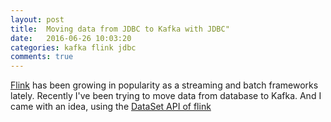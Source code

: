 ```yaml
---
layout: post
title:  Moving data from JDBC to Kafka with JDBC"
date:   2016-06-26 10:03:20
categories: kafka flink jdbc
comments: true
---
```


[Flink][flink-home] has been growing in popularity as a streaming and batch frameworks lately. Recently I've been trying to move data from database to Kafka. And I came with an idea, using the [DataSet API of flink][flink-dataset]

[flink-home]: https://flink.apache.org
[flink-dataset]: https://ci.apache.org/projects/flink/flink-docs-release-1.0/apis/batch/index.html
[docker-training]: https://training.docker.com/self-paced-training
[docker-jre]: https://github.com/ajiniesta/alpine-dockers/blob/master/alpinejava/Dockerfile
[docker-zk]:  https://github.com/ajiniesta/alpine-dockers/blob/master/alpinezoo/Dockerfile
